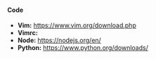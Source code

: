 #### Code
* __Vim:__  https://www.vim.org/download.php 
* __Vimrc:__ 
* __Node:__ https://nodejs.org/en/
* __Python:__ https://www.python.org/downloads/

